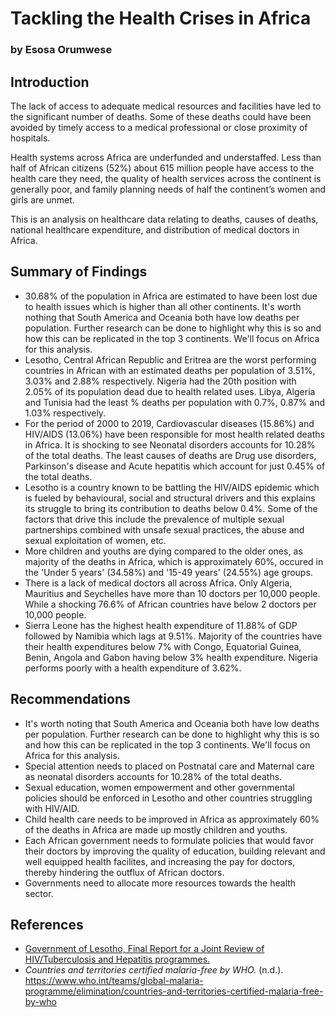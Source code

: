 # Tackling the Health Crises in Africa
### by Esosa Orumwese

## Introduction
The lack of access to adequate medical resources and facilities have led to the significant number of deaths. Some of these deaths could have been avoided by timely access to a medical professional or close proximity of hospitals.

Health systems across Africa are underfunded and understaffed. Less than half of African citizens (52%) about 615 million people have access to the health care they need, the quality of health services across the continent is generally poor, and family planning needs of half the continent’s women and girls are unmet.

This is an analysis on healthcare data relating to deaths, causes of deaths, national healthcare expenditure, and distribution of medical doctors in Africa.

## Summary of Findings
* 30.68% of the population in Africa are estimated to have been lost due to health issues which is higher than all other continents. It's worth nothing that South America and Oceania both have low deaths per population. Further research can be done to highlight why this is so and how this can be replicated in the top 3 continents. We'll focus on Africa for this analysis.
* Lesotho, Central African Republic and Eritrea are the worst performing countries in African with an estimated deaths per population of 3.51%, 3.03% and 2.88% respectively. Nigeria had the 20th position with 2.05% of its population dead due to health related uses. Libya, Algeria and Tunisia had the least % deaths per population with 0.7%, 0.87% and 1.03% respectively.
* For the period of 2000 to 2019, Cardiovascular diseases (15.86%) and HIV/AIDS (13.06%) have been responsible for most health related deaths in Africa. It is shocking to see Neonatal disorders accounts for 10.28% of the total deaths.  The least causes of deaths are Drug use disorders, Parkinson's disease and Acute hepatitis which account for just 0.45% of the total deaths.
* Lesotho is a country known to be battling the HIV/AIDS epidemic which is fueled by behavioural, social and structural drivers and this explains its struggle to bring its contribution to deaths below 0.4%. Some of the factors that drive this include the prevalence of multiple sexual partnerships combined with unsafe sexual practices, the abuse and sexual exploitation of women, etc. 
* More children and youths are dying compared to the older ones, as majority of the deaths in Africa, which is approximately 60%, occured in the 'Under 5 years' (34.58%) and '15-49 years' (24.55%) age groups.
* There is a lack of medical doctors all across Africa. Only Algeria, Mauritius and Seychelles have more than 10 doctors per 10,000 people. While a shocking 76.6% of African countries have below 2 doctors per 10,000 people. 
* Sierra Leone has the highest health expenditure of 11.88% of GDP followed by Namibia which lags at 9.51%. Majority of the countries have their health expenditures below 7% with Congo, Equatorial Guinea, Benin, Angola and Gabon having below 3% health expenditure. Nigeria performs poorly with a health expenditure of 3.62%.

## Recommendations
* It's worth noting that South America and Oceania both have low deaths per population. Further research can be done to highlight why this is so and how this can be replicated in the top 3 continents. We'll focus on Africa for this analysis.
* Special attention needs to placed on Postnatal care and Maternal care as neonatal disorders accounts for 10.28% of the total deaths.
* Sexual education, women empowerment and other governmental policies should be enforced in Lesotho and other countries struggling with HIV/AID.
* Child health care needs to be improved in Africa as approximately 60% of the deaths in Africa are made up mostly children and youths.
* Each African government needs to formulate policies that would favor their doctors by improving the quality of education, building relevant and well equipped health facilites, and increasing the pay for doctors, thereby hindering the outflux of African doctors.
* Governments need to allocate more resources towards the health sector.

## References
* [Government of Lesotho, Final Report for a Joint Review of HIV/Tuberculosis and Hepatitis programmes.](https://www.unaids.org/sites/default/files/country/documents/LSO_2018_countryreport.pdf)
* *Countries and territories certified malaria-free by WHO.* (n.d.). https://www.who.int/teams/global-malaria-programme/elimination/countries-and-territories-certified-malaria-free-by-who